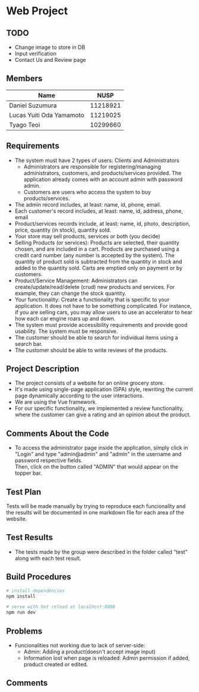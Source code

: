# Web Project

## TODO
* Change image to store in DB
* Input verification
* Contact Us and Review page

## Members
  Name | NUSP
  ------------ | -------------
  Daniel Suzumura | 11218921
  Lucas Yuiti Oda Yamamoto  | 11219025
  Tyago Teoi		  | 10299660

## Requirements
  * The system must have 2 types of users: Clients and Administrators
      * Administrators are responsible for registering/managing administrators, customers, and products/services provided. The   application already comes with an account admin with       password admin.
      * Customers are users who access the system to buy products/services.
  * The admin record includes, at least: name, id, phone, email.
  * Each customer's record includes, at least: name, id, address, phone, email
  * Product/services records include, at least: name, id, photo, description, price, quantity (in stock), quantity sold.
  * Your store may sell products, services or both (you decide)
  * Selling Products (or services): Products are selected, their quantity chosen, and are included in a cart. Products are purchased using a credit card number (any number is accepted by the system). The quantity of product sold is subtracted from the quantity in stock and added to the quantity sold. Carts are emptied only on payment or by customers.
  * Product/Service Management: Administrators can create/update/read/delete (crud) new products and services. For example, they can change the stock quantity.
  * Your functionality: Create a functionality that is specific to your application. It does not have to be something complicated. For instance, if you are selling cars, you may allow users to use an accelerator to hear how each car engine roars up and down.   
  * The system must provide accessibility requirements and provide good usability. The system must be responsive.
  * The customer should be able to search for individual items using a search bar.
  * The customer should be able to write reviews of the products.

## Project Description
  * The project consists of a website for an online grocery store.
  * It's made using single-page application (SPA) style, rewriting the current page dynamically according to the user interactions.
  * We are using the Vue framework.
  * For our specific functionality, we implemented a review functionality, where the customer can give a rating and an opinion about the product.

## Comments About the Code
* To access the administrator page inside the application, simply click in "Login" and type "admin@admin" and "admin" in the username and password respective fields.<br>
Then, click on the button called "ADMIN" that would appear on the topper bar.

## Test Plan
Tests will be made manually by trying to reproduce each funcionality and the results will be documented in one markdown file for each area of the website.
## Test Results
* The tests made by the group were described in the folder called "test" along with each test result.
## Build Procedures

``` bash
# install dependencies
npm install

# serve with hot reload at localhost:8080
npm run dev

```
## Problems
* Funcionalities not working due to lack of server-side:
  * Admin: Adding a product(doesn't accept image input)
  * Information lost when page is reloaded: Admin permission if added, product created or edited.
## Comments
